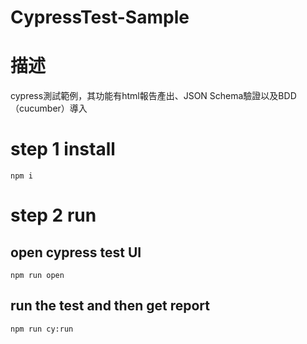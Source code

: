# CypressTest-Sample

# 描述
cypress測試範例，其功能有html報告產出、JSON Schema驗證以及BDD（cucumber）導入

# step 1 install

```
npm i
```

# step 2 run

## open cypress test UI
```
npm run open
```
## run the test and then get report
```
npm run cy:run
```